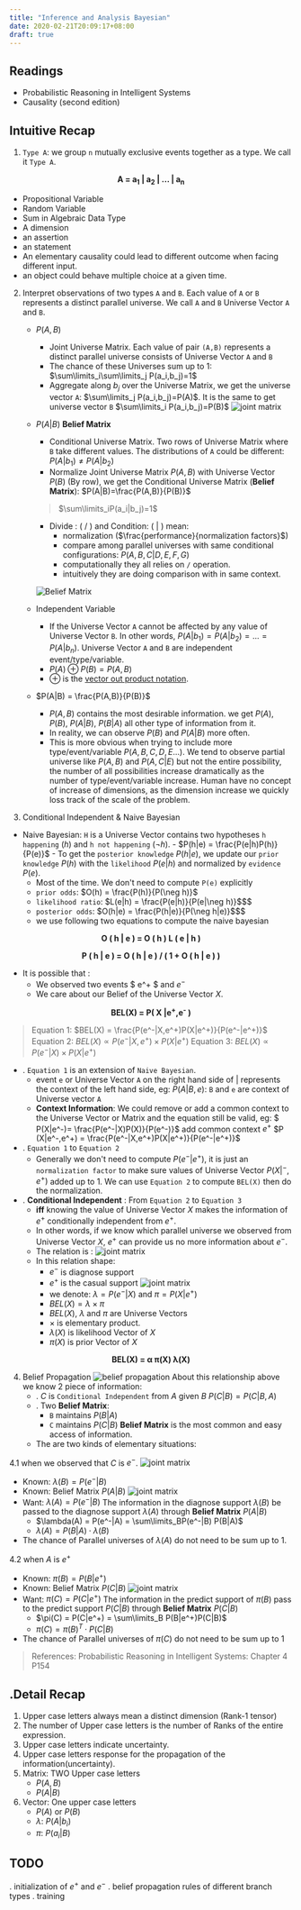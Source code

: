 ```yaml
---
title: "Inference and Analysis Bayesian"
date: 2020-02-21T20:09:17+08:00
draft: true
---
```

## Readings
- Probabilistic Reasoning in Intelligent Systems 
- Causality (second edition) 

## Intuitive Recap
1. `Type A`: we group `n` mutually exclusive  events together as a type. We call it `Type A`.
<p style="text-align: center;"> <b>  A = a<sub>1</sub> | a<sub>2</sub> | ... | a<sub>n<sub></b></p>

   - Propositional Variable
   - Random Variable
   - Sum in Algebraic Data Type
   - A dimension 
   - an assertion 
   - an statement 
   - An elementary causality could lead to different outcome when facing different input.
   - an object could behave multiple choice at a given time. 
2. Interpret observations of two types `A` and `B`. 
Each value of `A` or `B` represents a distinct parallel universe. We call `A` and `B` Universe Vector `A` and `B`.

    - $P(A,B)$
        - Joint Universe Matrix. Each value of pair `(A,B)` represents a distinct parallel universe consists of Universe Vector `A` and `B`
        - The chance of these Universes sum up to 1: $\sum\limits_i\sum\limits_j P(a_i,b_j)=1$
        - Aggregate along $b_j$ over the Universe Matrix, we get the universe vector `A`: $\sum\limits_j P(a_i,b_j)=P(A)$. It is the same to get universe vector `B` $\sum\limits_i P(a_i,b_j)=P(B)$
        ![joint matrix](../imgs/jointmatrix.jpg)


    - $P(A|B)$ **Belief Matrix**
        - Conditional Universe Matrix. Two rows of Universe Matrix where `B` take different values. The distributions of `A` could be different: $P(A|b_1) \neq P(A|b_2)$
        - Normalize Joint Universe Matrix $P(A,B)$ with Universe Vector $P(B)$ (By row), we get the Conditional Universe Matrix (**Belief Matrix**): $P(A|B)=\frac{P(A,B)}{P(B)}$
        >$\sum\limits_iP(a_i|b_j)=1$ 
        - Divide : ( $/$ ) and Condition: ( $|$ ) mean:
            - normalization ($\frac{performance}{normalization factors}$) 
            - compare among parallel universes with same conditional configurations: $P(A,B,C | D,E,F,G)$
            - computationally they all relies on `/` operation.
            - intuitively they are doing comparison with in same context.

        
        ![Belief Matrix](../imgs/conditionalmatrix.jpg)

    - Independent Variable
        - If the Universe Vector `A` cannot be affected by any value of Universe Vector `B`. In other words, $P(A|b_1) = P(A|b_2) = ...=P(A|b_n)$. Universe Vector `A` and `B` are independent event/type/variable. 
        - $P(A) \oplus P(B) = P(A,B)$
        - $\oplus$ is the [vector out product notation](https://en.wikipedia.org/wiki/Outer_product).
    - $P(A|B) = \frac{P(A,B)}{P(B)}$
        - $P(A,B)$ contains the most desirable information. we get $P(A)$, $P(B)$, $P(A|B)$, $P(B|A)$ all other type of information from it. 
        - In reality, we can observe $P(B)$ and $P(A|B)$ more often.
        - This is more obvious when trying to include more type/event/variable $P(A,B,C,D,E...)$. We tend to observe partial universe like $P(A,B)$ and $P(A,C|E)$ but not the entire possibility, the number of all possibilities increase dramatically as the number of type/event/variable increase. Human have no concept of increase of dimensions, as the dimension increase we quickly loss track of the scale of the problem.

3. Conditional Independent & Naive Bayesian 
  - Naive Bayesian: 
    `H` is a Universe Vector contains two hypotheses `h happening` ($h$) and `h not happening` ($\neg h$).
        - $P(h|e) = \frac{P(e|h)P(h)}{P(e)}$
        - To get the `posterior knowledge` $P(h|e)$, we update our `prior knowledge` $P(h)$ with the `likelihood` $P(e|h)$ and normalized by `evidence` $P(e)$.
    - Most of the time. We don't need to compute `P(e)` explicitly
    - `prior odds`: $O(h) = \frac{P(h)}{P(\neg h)}$
    - `likelihood ratio`: $L(e|h) = \frac{P(e|h)}{P(e|\neg h)}$$$
    - `posterior odds`: $O(h|e) = \frac{P(h|e)}{P(\neg h|e)}$$$
    - we use following two equations to compute the naive bayesian 
<p style="text-align: center;"> <b>O ( h | e ) = O ( h )  L ( e | h ) </b></p>
<p style="text-align: center;"> <b>P ( h | e ) = O ( h | e ) / (  1 + O ( h | e )  )  </b></p>   



   - It is possible that :
       - We observed two events $ e^+ $ and $e^-$
       - We care about our Belief of the Universe Vector $X$.
<p style="text-align: center;"> <b>BEL(X) = P( X |e<sup>+</sup>,e<sup>-</sup> )</b></p>   

   > Equation 1:  $BEL(X) = \frac{P(e^-|X,e^+)P(X|e^+)}{P(e^-|e^+)}$
   > Equation 2:  $BEL(X) \propto P(e^-|X,e^+) \times P(X|e^+)$
   > Equation 3:  $BEL(X) \propto P(e^-|X) \times P(X|e^+)$
   
  - . `Equation 1` is an extension of `Naive Bayesian`. 
    - event `e` or Universe Vector `A` on the right hand side of $|$ represents the context of the left hand side, eg:
    $P(A|B,e)$: `B` and `e` are context of Universe vector `A`
    - **Context Information**: We could remove or add a common context to the Universe Vector or Matrix  and the equation still be valid, eg:
        $ P(X|e^-)= \frac{P(e^-|X)P(X)}{P(e^-)}$ 
        add common context $e^+$
        $P (X|e^-,e^+) = \frac{P(e^-|X,e^+)P(X|e^+)}{P(e^-|e^+)}$
  - . `Equation 1` to `Equation 2`
       - Generally we don't need to compute $P(e^-|e^+)$, it is just an `normalization factor` to make sure values of Universe Vector $P(X|^-,e^+)$ added up to 1. We can use `Equation 2` to compute `BEL(X)` then do the normalization.
  - . **Conditional Independent** : From `Equation 2` to `Equation 3`
       - **iff** knowing the value of Universe Vector $X$ makes the information of $e^+$ conditionally independent from $e^+$. 
       - In other words, if we know which parallel universe we observed from Universe Vector $X$, $e^+$ can provide us no more information about $e^-$.
       - The relation is :
        ![joint matrix](../imgs/conditionaldependency.jpg)
       - In this relation shape:
            - $e^-$ is diagnose support 
            - $e^+$ is the casual support 
    ![joint matrix](../imgs/predict&diagnose.jpg)
            - we denote: $\lambda= P(e^-|X)$ and $\pi=P(X|e^+)$
            - $BEL(X) = \lambda \times \pi$
            - $BEL(X)$, $\lambda$ and $\pi$ are Universe Vectors 
            - $\times$ is elementary product. 
            - $\lambda(X)$ is likelihood Vector of $X$
            - $\pi(X)$ is prior Vector of $X$


<p style="text-align: center;"> <b>BEL(X) = &alpha; &pi;(X) &lambda;(X) </b></p>   

4. Belief Propagation
    ![belief propagation](../imgs/beliefpropagation.jpg)
    About this relationship above we know 2 piece of information:
    - . $C$ is `Conditional Independent` from $A$ given $B$
        $P(C|B) = P(C|B,A)$
    - . Two **Belief Matrix**:
        - `B` maintains $P(B|A)$ 
        - `C` maintains $P(C|B)$ 
        **Belief Matrix** is the most common and easy access of information.
    - The are two kinds of elementary situations:

4.1 when we observed that $C$ is $e^-$.
   ![joint matrix](../imgs/likelihood.png)
   - Known: $\lambda(B) = P(e^-|B)$
   - Known: Belief Matrix $P(A|B)$
   ![joint matrix](../imgs/beliefmatrix.jpg)
   - Want: $\lambda(A) = P(e^-|B)$
   The information in the diagnose support $\lambda(B)$ be passed to the diagnose support $\lambda(A)$ through **Belief Matrix** $P(A|B)$
        - $\lambda(A) = P(e^-|A) = \sum\limits_BP(e^-|B) P(B|A)$
        - $\lambda(A) = P(B|A) \cdot \lambda(B)$
   - The chance of Parallel universes of $\lambda(A)$ do not need to be sum up to 1.

4.2 when $A$ is $e^+$
   - Known: $\pi(B) = P(B|e^+)$
   - Known: Belief Matrix $P(C|B)$
   ![joint matrix](../imgs/beliefmatrix2.jpg)
   - Want: $\pi(C) = P(C|e^+)$
   The information in the predict support of $\pi(B)$ pass to the predict support  $P(C|B)$ through **Belief Matrix** $P(C|B)$
        - $\pi(C) = P(C|e^+) = \sum\limits_B P(B|e^+)P(C|B)$
        - $\pi(C) = \pi(B)^T \cdot P(C|B)$
   - The chance of Parallel universes of $\pi (C)$ do not need to be sum up to 1
    
>References: Probabilistic Reasoning in Intelligent Systems: Chapter 4 P154

## .Detail Recap 

1. Upper case letters always mean a distinct dimension (Rank-1 tensor)
1. The number of Upper case letters is the number of Ranks of the entire expression.
1. Upper case letters indicate uncertainty.
1. Upper case letters response for the propagation of the information(uncertainty).
1. Matrix: TWO Upper case letters 
    - $P(A,B)$ 
    - $P(A|B)$
1. Vector: One upper case letters 
    - $P(A)$ or $P(B)$
    - $\lambda$: $P(A|b_i)$ 
    - $\pi$: $P(a_i|B)$ 


## TODO 
. initialization of $e^+$ and $e^-$
. belief propagation rules of different branch types
. training 

